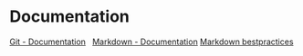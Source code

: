 # Documentation
[Git - Documentation](https://git-scm.com/doc)
&nbsp;
[Markdown - Documentation](https://guides.github.com/features/mastering-markdown)
[Markdown bestpractices](https://www.markdownguide.org/basic-syntax/)
